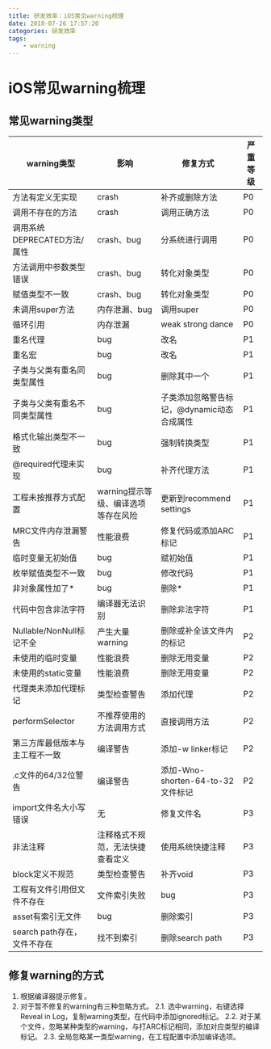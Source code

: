 ```yaml
---
title: 研发效率：iOS常见warning梳理
date: 2018-07-26 17:57:20
categories: 研发效率
tags:
    - warning
---
```

# iOS常见warning梳理

## 常见warning类型
|warning类型 | 影响 | 修复方式 | 严重等级 |
|---|---|---|---|
| 方法有定义无实现 | crash | 补齐或删除方法 | P0 |
| 调用不存在的方法 | crash | 调用正确方法 | P0 |
| 调用系统DEPRECATED方法/属性 | crash、bug | 分系统进行调用 | P0 |
| 方法调用中参数类型错误 | crash、bug | 转化对象类型 | P0 |
| 赋值类型不一致 | crash、bug | 转化对象类型 | P0 |
| 未调用super方法 | 内存泄漏、bug | 调用super | P0 |
| 循环引用 | 内存泄漏 | weak strong dance | P0 |
| 重名代理 | bug | 改名 | P1 |
| 重名宏 | bug | 改名 | P1 |
| 子类与父类有重名同类型属性 | bug | 删除其中一个 | P1 |
| 子类与父类有重名不同类型属性 | bug | 子类添加忽略警告标记，@dynamic动态合成属性 | P1 |
| 格式化输出类型不一致 | bug | 强制转换类型 | P1 |
| @required代理未实现 | bug | 补齐代理方法 | P1 |
| 工程未按推荐方式配置 | warning提示等级、编译选项等存在风险 | 更新到recommend settings | P1 |
| MRC文件内存泄漏警告 | 性能浪费 | 修复代码或添加ARC标记 | P1 |
| 临时变量无初始值 | bug | 赋初始值 | P1 |
| 枚举赋值类型不一致 | bug | 修改代码 | P1 |
| 非对象属性加了* | bug | 删除* | P1 |
| 代码中包含非法字符 | 编译器无法识别 | 删除非法字符 | P1 |
| Nullable/NonNull标记不全 | 产生大量warning | 删除或补全该文件内的标记 | P2 |
| 未使用的临时变量 | 性能浪费 | 删除无用变量 | P2 |
| 未使用的static变量 | 性能浪费 | 删除无用变量 | P2 |
| 代理类未添加代理标记 | 类型检查警告 | 添加代理 | P2 |
| performSelector | 不推荐使用的方法调用方式 | 直接调用方法 | P2 |
| 第三方库最低版本与主工程不一致 | 编译警告 | 添加-w linker标记 | P2 |
| .c文件的64/32位警告 | 编译警告 | 添加-Wno-shorten-64-to-32文件标记 | P2 |
| import文件名大小写错误 | 无 | 修复文件名 | P3 |
| 非法注释 | 注释格式不规范，无法快捷查看定义 | 使用系统快捷注释 | P3 |
| block定义不规范 | 类型检查警告 | 补齐void | P3 |
| 工程有文件引用但文件不存在 | 文件索引失败 | bug | P3 |
| asset有索引无文件 | bug | 删除索引 | P3 |
| search path存在，文件不存在 | 找不到索引 | 删除search path | P3 |

## 修复warning的方式
1. 根据编译器提示修复。
2. 对于暂不修复的warning有三种忽略方式。
  2.1. 选中warning，右键选择Reveal in Log，复制warning类型，在代码中添加ignored标记。
  2.2. 对于某个文件，忽略某种类型的warning，与打ARC标记相同，添加对应类型的编译标记。
  2.3. 全局忽略某一类型warning，在工程配置中添加编译选项。